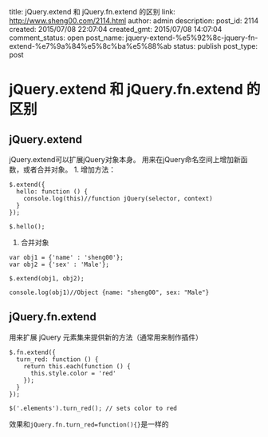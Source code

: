title: jQuery.extend 和 jQuery.fn.extend 的区别
link: http://www.sheng00.com/2114.html
author: admin
description: 
post_id: 2114
created: 2015/07/08 22:07:04
created_gmt: 2015/07/08 14:07:04
comment_status: open
post_name: jquery-extend-%e5%92%8c-jquery-fn-extend-%e7%9a%84%e5%8c%ba%e5%88%ab
status: publish
post_type: post

# jQuery.extend 和 jQuery.fn.extend 的区别

## jQuery.extend

jQuery.extend可以扩展jQuery对象本身。 用来在jQuery命名空间上增加新函数，或者合并对象。 1\. 增加方法： 
    
    
    $.extend({
      hello: function () {
        console.log(this)//function jQuery(selector, context)
      }
    });
    
    $.hello();
    

  1. 合并对象
    
    
    var obj1 = {'name' : 'sheng00'};
    var obj2 = {'sex' : 'Male'};
    
    $.extend(obj1, obj2);
    
    console.log(obj1)//Object {name: "sheng00", sex: "Male"}
    

## jQuery.fn.extend

用来扩展 jQuery 元素集来提供新的方法（通常用来制作插件） 
    
    
    $.fn.extend({
      turn_red: function () {
        return this.each(function () {
          this.style.color = 'red'
        });
      }
    });
    
    $('.elements').turn_red(); // sets color to red
    

效果和`jQuery.fn.turn_red=function(){}`是一样的